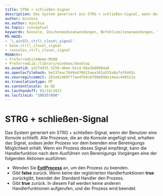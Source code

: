 ```yaml
---
title: STRG + schließen-Signal
description: Das System generiert ein STRG + schließen-Signal, wenn der Benutzer eine Konsole schließt.
author: miniksa
ms.author: miniksa
ms.topic: conceptual
keywords: Konsole, Zeichenmodusanwendungen, Befehlszeilenanwendungen, Terminalanwendungen, Konsolen-API
MS-HAID:
- '\_win32\_ctrl\_close\_signal'
- base.ctrl\_close\_signal
- consoles.ctrl\_close\_signal
MSHAttr:
- PreferredSiteName:MSDN
- PreferredLib:/library/windows/desktop
ms.assetid: a327dd55-3250-40ee-b1c4-6ba3b80984a8
ms.openlocfilehash: be237eac7649ad76615aea341a555a8a7af6445c
ms.sourcegitcommit: 281eb1469f77ae4fb4c67806898e14eac440522a
ms.translationtype: MT
ms.contentlocale: de-DE
ms.lasthandoff: 02/14/2021
ms.locfileid: "100357890"
---
```

# <a name="ctrlclose-signal"></a>STRG + schließen-Signal

Das System generiert ein STRG + schließen-Signal, wenn der Benutzer eine Konsole schließt. Alle Prozesse, die an die Konsole angefügt sind, erhalten das Signal, sodass jeder Prozess vor dem beenden eine Bereinigungs Möglichkeit erhält. Wenn ein Prozess dieses Signal empfängt, kann die Handlerfunktion nach dem Ausführen von Bereinigungs Vorgängen eine der folgenden Aktionen ausführen:

- Wenden Sie [**ExitProcess**](/windows/win32/api/processthreadsapi/nf-processthreadsapi-exitprocess) an, um den Prozess zu beenden.
- Gibt **false** zurück. Wenn keine der registrierten Handlerfunktionen **true** zurückgibt, beendet der Standard Handler den Prozess.
- Gibt **true** zurück. In diesem Fall werden keine anderen Handlerfunktionen aufgerufen, und der Prozess wird beendet.